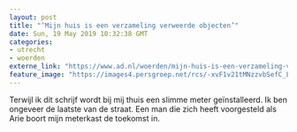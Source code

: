 ```yaml
---
layout: post
title: "‘Mijn huis is een verzameling verweerde objecten’"
date: Sun, 19 May 2019 10:32:38 GMT
categories: 
- utrecht 
- woerden 
externe_link: "https://www.ad.nl/woerden/mijn-huis-is-een-verzameling-verweerde-objecten~a4ab3130/"
feature_image: "https://images4.persgroep.net/rcs/-xvF1v21tMNzzvbSefC_LatqaOE/diocontent/138337194/_fitwidth/400/?appId=21791a8992982cd8da851550a453bd7f&quality=0.7"
---
```


Terwijl ik dit schrijf wordt bij mij thuis een slimme meter geïnstalleerd. Ik ben ongeveer de laatste van de straat. Een man die zich heeft voorgesteld als Arie boort mijn meterkast de toekomst in.

